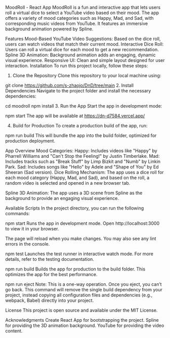 MoodRoll - React App
MoodRoll is a fun and interactive app that lets users roll a virtual dice to select a YouTube video based on their mood. The app offers a variety of mood categories such as Happy, Mad, and Sad, with corresponding music videos from YouTube. It features an immersive background animation powered by Spline.

Features
Mood-Based YouTube Video Suggestions: Based on the dice roll, users can watch videos that match their current mood.
Interactive Dice Roll: Users can roll a virtual dice for each mood to get a new recommendation.
Spline 3D Animation: Background animation adds an engaging, dynamic visual experience.
Responsive UI: Clean and simple layout designed for user interaction.
Installation
To run this project locally, follow these steps:

1. Clone the Repository
Clone this repository to your local machine using:


git clone https://github.com/s-zhaojo/DnD/tree/main
2. Install Dependencies
Navigate to the project folder and install the necessary dependencies:

cd moodroll
npm install
3. Run the App
Start the app in development mode:

npm start
The app will be available at https://dn-d7584.vercel.app/

4. Build for Production
To create a production build of the app, run:

npm run build
This will bundle the app into the build folder, optimized for production deployment.

App Overview
Mood Categories:
Happy: Includes videos like "Happy" by Pharrell Williams and "Can't Stop the Feeling!" by Justin Timberlake.
Mad: Includes tracks such as "Break Stuff" by Limp Bizkit and "Numb" by Linkin Park.
Sad: Includes songs like "Hello" by Adele and "Shape of You" by Ed Sheeran (Sad version).
Dice Rolling Mechanism:
The app uses a dice roll for each mood category (Happy, Mad, and Sad), and based on the roll, a random video is selected and opened in a new browser tab.

Spline 3D Animation:
The app uses a 3D scene from Spline as the background to provide an engaging visual experience.

Available Scripts
In the project directory, you can run the following commands:

npm start
Runs the app in development mode. Open http://localhost:3000 to view it in your browser.

The page will reload when you make changes. You may also see any lint errors in the console.

npm test
Launches the test runner in interactive watch mode. For more details, refer to the testing documentation.

npm run build
Builds the app for production to the build folder. This optimizes the app for the best performance.

npm run eject
Note: This is a one-way operation. Once you eject, you can’t go back. This command will remove the single build dependency from your project, instead copying all configuration files and dependencies (e.g., webpack, Babel) directly into your project.

License
This project is open source and available under the MIT License.

Acknowledgments
Create React App for bootstrapping the project.
Spline for providing the 3D animation background.
YouTube for providing the video content.
